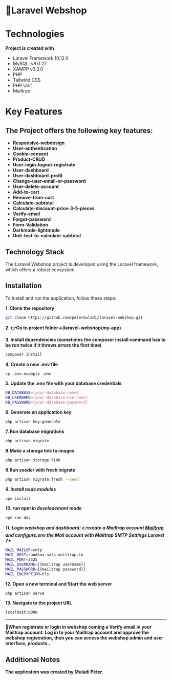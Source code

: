 # 🛒Laravel Webshop

# Technologies 

**Project is created with**

- Laravel Framework 10.12.0
- MySQL: v8.0.27
- XAMPP v3.3.0
- PHP 
- Tailwind CSS
- PHP Unit
- Mailtrap


# Key Features

## The Project offers the following key features:

- **Responsive-webdesign**
- **User-authentication**
- **Cookie-consent**
- **Product-CRUD**
- **User-login-logout-registrate**
- **User-dashboard**
- **User-dashboard-profil**
- **Change-user-email-or-password**
- **User-delete-account**
- **Add-to-cart**
- **Remove-from-cart**
- **Calculate-subtotal**
- **Calculate-discount-price-3-5-pieces**
- **Verify-email**
- **Forgot-password**
- **Form-Validation**
- **Darkmode-lightmode**
- **Unit-test-to-calculate-subtotal**


## Technology Stack

The Laravel Webshop project is developed using the Laravel framework, which offers a robust ecosystem.


## Installation

To install and run the application, follow these steps:

**1. Clone the repository**

```bash
git clone https://github.com/petermuladi/laravel-webshop.git
```

**2. 👉Go to project folder->(laravel-webshop/my-app)**


**3. Install dependencies
(sometimes the composer install command has to be run twice if it throws errors the first time)**

```bash
composer install
```

**4. Create a new .env file**

```bash
cp .env.example .env
```

**5. Update the .env file with your database credentials**

```bash
DB_DATABASE=[your-database-name]
DB_USERNAME=[your-database-username]
DB_PASSWORD=[your-database-password]
```

**6. Generate an application key**

```bash
php artisan key:generate
```

**7. Run database migrations**

```bash
php artisan migrate
```

**8.Make a storage link to images**

```bash
php artisan storage:link
```

**9.Run seeder with fresh migrate**

```bash
php artisan migrate:fresh --seed
```

***9. install node modules***
```bash
npm install
```

***10. run npm in developemant mode***
```bash
npm run dev
```


***11. Login webshop and dashboard:
👉create a Mailtrap account [Mailtrap](https://mailtrap.io)
and configure.env the Mail account with Mailtrap
SMTP Settings Laravel 7+***

```bash
MAIL_MAILER=smtp
MAIL_HOST=sandbox.smtp.mailtrap.io
MAIL_PORT=2525
MAIL_USERNAME={{mailtrap username}}
MAIL_PASSWORD={{mailtrap password}}
MAIL_ENCRYPTION=tls

```
**12. Open a new terminal and Start the web server**

```bash
php artisan serve
```

**13. Navigate to the project URL**

```bash
localhost:8000
```
----------------

**🚩When registrate or login in webshop 
coming a Verify email in your Mailtrap account.
Log in to your Mailtrap account and approve the webshop registration,
then you can access the webshop admin and user interface, products..**


## Additional Notes
**The application was created by Muladi Péter.**
